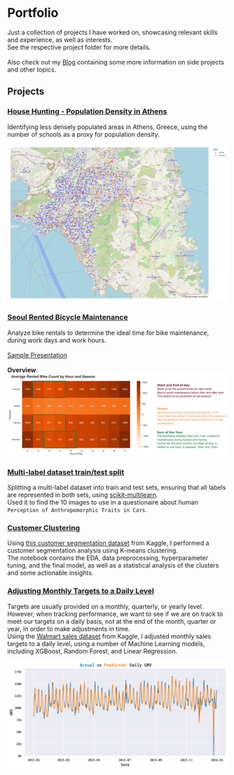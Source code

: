 # Portfolio

Just a collection of projects I have worked on, showcasing relevant skills and
experience, as well as interests.
<br />
See the respective project folder for more details.
<br />
<br />
Also check out my [Blog](https://ioanniswd.github.io/) containing some more
information on side projects and other topics.

## Projects

### [House Hunting - Population Density in Athens](./house_hunting)
Identifying less densely populated areas in Athens, Greece, using the number of
schools as a proxy for population density.

![scatter_map_schools_athens](./house_hunting/scatter_map_schools_athens_gov.png "Scatter Plot")

### [Seoul Rented Bicycle Maintenance](./seoul_bike_maintenance)
Analyze bike rentals to determine the ideal time for bike maintenance, during
work days and work hours.
<br />
<br />
[Sample Presentation](https://docs.google.com/presentation/d/1RnRQp53HwqKMF9N3SkRMI_IWr_BgNFuVfi5YAsxs8as/)
<br />
<br />
**Overview**:
![Overview Image](./seoul_bike_maintenance/written-report-summary.png)

### [Multi-label dataset train/test split](./multi_label_dataset_split)
Splitting a multi-label dataset into train and test sets, ensuring that all
labels are represented in both sets, using [scikit-multilearn](http://scikit.ml/).
<br />
Used it to find the 10 images to use in a questionaire about human `Perception of Anthropomorphic Traits in Cars`.

### [Customer Clustering](./customer-clustering)
Using [this customer segmentation dataset](https://www.kaggle.com/datasets/imakash3011/customer-personality-analysis) from Kaggle, I performed a customer segmentation analysis using K-means clustering.
<br />
The notebook contains the EDA, data preprocessing, hyperparameter tuning, and
the final model, as well as a statistical analysis of the clusters and some
actionable insights.

### [Adjusting Monthly Targets to a Daily Level](./target-adjustment)
Targets are usually provided on a monthly, quarterly, or yearly level.
However, when tracking performance, we want to see if we are on track to meet
our targets on a daily basis, not at the end of the month, quarter or year, in
order to make adjustments in time.
<br />
Using the [Walmart sales dataset](https://www.kaggle.com/datasets/devarajv88/walmart-sales-dataset) from Kaggle, I adjusted monthly sales targets to a daily level, using a number of Machine Learning models, including XGBoost, Random Forest, and Linear Regression.

![Actual vs Predicted Daily GMV](./target-adjustment/actual_vs_predicted_daily_gmv.png)
